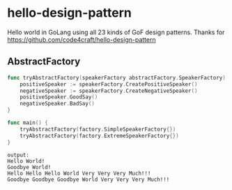 # hello-design-pattern
Hello world in GoLang using all 23 kinds of GoF design patterns. Thanks for https://github.com/code4craft/hello-design-pattern

## AbstractFactory
```go
func tryAbstractFactory(speakerFactory abstractFactory.SpeakerFactory) {
	positiveSpeaker := speakerFactory.CreatePositiveSpeaker()
	negativeSpeaker := speakerFactory.CreateNegativeSpeaker()
	positiveSpeaker.GoodSay()
	negativeSpeaker.BadSay()
}

func main() {
	tryAbstractFactory(factory.SimpleSpeakerFactory{})
	tryAbstractFactory(factory.ExtremeSpeakerFactory{})
}
```

```text
output:
Hello World!
Goodbye World!
Hello Hello Hello World Very Very Very Much!!!
Goodbye Goodbye Goodbye World Very Very Very Much!!!
```

